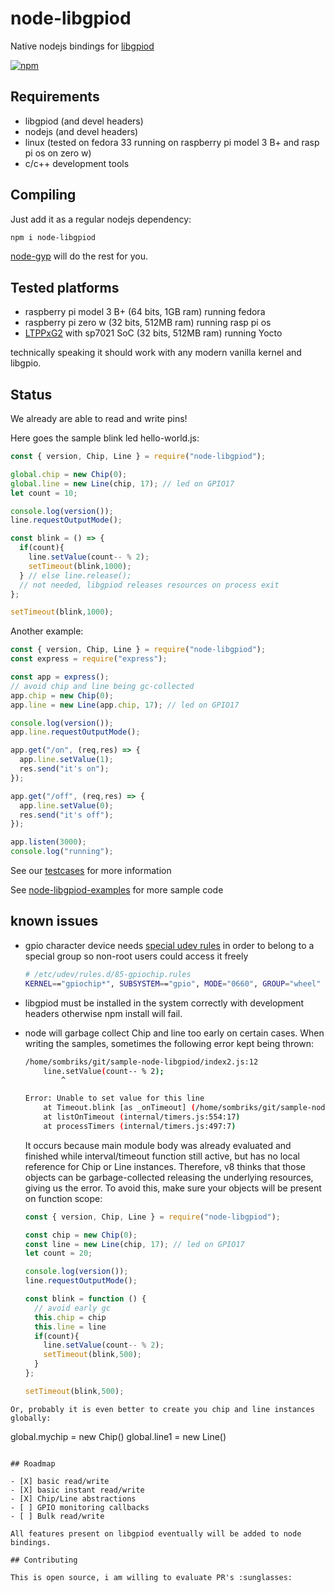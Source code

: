 # node-libgpiod

Native nodejs bindings for [libgpiod](https://git.kernel.org/pub/scm/libs/libgpiod/libgpiod.git/about/)

[![npm](https://img.shields.io/npm/v/node-libgpiod?style=plastic)](https://www.npmjs.com/package/node-libgpiod)

## Requirements

- libgpiod (and devel headers)
- nodejs (and devel headers)
- linux (tested on fedora 33 running on raspberry pi model 3 B+ and rasp pi os on zero w)
- c/c++ development tools

## Compiling

Just add it as a regular nodejs dependency:

```bash
npm i node-libgpiod
```

[node-gyp](https://www.npmjs.com/package/node-gyp) will do the rest for you.

## Tested platforms

- raspberry pi model 3 B+ (64 bits, 1GB ram) running fedora
- raspberry pi zero w (32 bits, 512MB ram) running rasp pi os
- [LTPPxG2](https://tibbo.com/store/tps/ltpp3g2.html) with sp7021 SoC (32 bits, 512MB ram) running Yocto

technically speaking it should work with any modern vanilla kernel and libgpio.

## Status

We already are able to read and write pins!

Here goes the sample blink led hello-world.js:

```javascript
const { version, Chip, Line } = require("node-libgpiod");

global.chip = new Chip(0);
global.line = new Line(chip, 17); // led on GPIO17
let count = 10;

console.log(version());
line.requestOutputMode();

const blink = () => {
  if(count){
    line.setValue(count-- % 2);
    setTimeout(blink,1000);
  } // else line.release(); 
  // not needed, libgpiod releases resources on process exit  
};

setTimeout(blink,1000);
```

Another example:

```javascript
const { version, Chip, Line } = require("node-libgpiod");
const express = require("express");

const app = express();
// avoid chip and line being gc-collected
app.chip = new Chip(0);
app.line = new Line(app.chip, 17); // led on GPIO17

console.log(version());
app.line.requestOutputMode();

app.get("/on", (req,res) => {
  app.line.setValue(1);
  res.send("it's on");
});

app.get("/off", (req,res) => {
  app.line.setValue(0);
  res.send("it's off");
});

app.listen(3000);
console.log("running");
```

See our [testcases](/test) for more information

See [node-libgpiod-examples](https://github.com/sombriks/node-libgpiod-examples)
for more sample code

## known issues

- gpio character device needs
  [special udev rules](https://blog.oless.xyz/post/fedorarpigpio/#udev) in order
  to belong to a special group so non-root users could access it freely

  ```bash
  # /etc/udev/rules.d/85-gpiochip.rules 
  KERNEL=="gpiochip*", SUBSYSTEM=="gpio", MODE="0660", GROUP="wheel"
  ```

- libgpiod must be installed in the system correctly with development headers
  otherwise npm install will fail.
- node will garbage collect Chip and line too early on certain cases. When
  writing the samples, sometimes the following error kept being thrown:

  ```bash
  /home/sombriks/git/sample-node-libgpiod/index2.js:12
      line.setValue(count-- % 2);
          ^

  Error: Unable to set value for this line
      at Timeout.blink [as _onTimeout] (/home/sombriks/git/sample-node-libgpiod/index2.js:12:10)
      at listOnTimeout (internal/timers.js:554:17)
      at processTimers (internal/timers.js:497:7)
  ```

  It occurs because main module body was already evaluated and finished while
  interval/timeout function still active, but has no local reference for Chip or
  Line instances.
  Therefore, v8 thinks that those objects can be garbage-collected releasing the
  underlying resources, giving us the error.
  To avoid this, make sure your objects will be present on function scope:

  ```javascript
  const { version, Chip, Line } = require("node-libgpiod");

  const chip = new Chip(0);
  const line = new Line(chip, 17); // led on GPIO17
  let count = 20;

  console.log(version());
  line.requestOutputMode();

  const blink = function () {
    // avoid early gc
    this.chip = chip
    this.line = line
    if(count){
      line.setValue(count-- % 2);
      setTimeout(blink,500);
    }
  };

  setTimeout(blink,500);
```
Or, probably it is even better to create you chip and line instances globally:
```
global.mychip = new Chip()
global.line1 = new Line()
```

## Roadmap

- [X] basic read/write
- [X] basic instant read/write
- [X] Chip/Line abstractions
- [ ] GPIO monitoring callbacks
- [ ] Bulk read/write

All features present on libgpiod eventually will be added to node bindings.

## Contributing

This is open source, i am willing to evaluate PR's :sunglasses:

